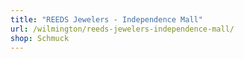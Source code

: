 ```yaml
---
title: "REEDS Jewelers - Independence Mall"
url: /wilmington/reeds-jewelers-independence-mall/
shop: Schmuck
---
```

